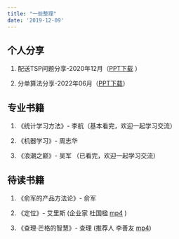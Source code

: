 ```yaml
---
title: "一些整理"
date: '2019-12-09'
---
```






## 个人分享

1.  配送TSP问题分享-2020年12月（<a href="/shares/202012_vrp_papers.pptx" target="_blank">PPT下载</a> ）

2.  分单算法分享-2022年06月（<a href="/shares/202206_assign.pptx" target="_blank">PPT下载</a>）





## 专业书籍

1. 《统计学习方法》- 李航（基本看完，欢迎一起学习交流）

2. 《机器学习》- 周志华

3. 《浪潮之巅》- 吴军  （已看完，欢迎一起学习交流）





## 待读书籍

1. 《俞军的产品方法论》- 俞军

2. 《定位》- 艾里斯 (企业家 杜国楹 <a href="/quote/mp4_two.mp4" target="_blank">mp4</a> )

3. 《查理·芒格的智慧》- 查理 (推荐人 李善友 <a href="/quote/mp4_one.mp4" target="_blank">mp4</a>)
